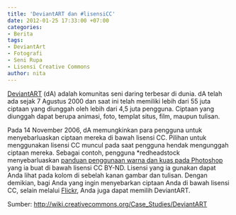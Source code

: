 ```yaml
---
title: 'DeviantART dan #lisensiCC'
date: 2012-01-25 17:33:00 +07:00
categories:
- Berita
tags:
- DeviantArt
- Fotografi
- Seni Rupa
- Lisensi Creative Commons
author: nita
---
```


[DeviantART](http://www.deviantart.com/) (dA) adalah komunitas seni daring terbesar di dunia. dA telah ada sejak 7 Agustus 2000 dan saat ini telah memiliki lebih dari 55 juta ciptaan yang diunggah oleh lebih dari 4,5 juta pengguna. Ciptaan yang diunggah dapat berupa animasi, foto, templat situs, film, maupun tulisan.

Pada 14 November 2006, dA memungkinkan para pengguna untuk menyebarluaskan ciptaan mereka di bawah lisensi CC. Pilihan untuk menggunakan lisensi CC muncul pada saat pengguna hendak mengunggah ciptaan mereka. Sebagai contoh, pengguna *redheadstock menyebarluaskan [panduan penggunaan warna dan kuas pada Photoshop](http://redheadstock.deviantart.com/art/Tutorial-Brushes-and-Colors-45664578) yang ia buat di bawah lisensi CC BY-ND. Lisensi yang ia gunakan dapat Anda lihat pada kolom di sebelah kanan gambar dan tulisan. Dengan demikian, bagi Anda yang ingin menyebarkan ciptaan Anda di bawah lisensi CC, selain melalui [Flickr](http://creativecommons.or.id/2011/12/pilihan-lisensi-creative-commons-di-flickr/), Anda juga dapat memilih DeviantART.

Sumber: http://wiki.creativecommons.org/Case_Studies/DeviantART
